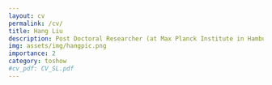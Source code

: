 ```yaml
---
layout: cv
permalink: /cv/
title: Hang Liu
description: Post Doctoral Researcher (at Max Planck Institute in Hamburg in Prof. Rubio's group)
img: assets/img/hangpic.png
importance: 2
category: toshow
#cv_pdf: CV_SL.pdf
---
```


